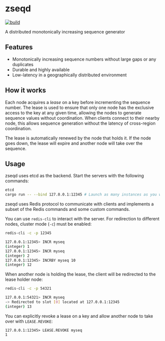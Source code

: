 # zseqd

[![build](https://github.com/mosmeh/zseqd/workflows/build/badge.svg)](https://github.com/mosmeh/zseqd/actions)

A distributed monotonically increasing sequence generator

## Features

- Monotonically increasing sequence numbers without large gaps or any duplicates
- Durable and highly available
- Low-latency in a geographically distributed environment

## How it works

Each node acquires a *lease* on a key before incrementing the sequence number. The lease is used to ensure that only one node has the exclusive access to the key at any given time, allowing the nodes to generate sequence values without coordination. When clients connect to their nearby node, this allows sequence generation without the latency of cross-region coordination.

The lease is automatically renewed by the node that holds it. If the node goes down, the lease will expire and another node will take over the sequence.

## Usage

zseqd uses etcd as the backend. Start the servers with the following commands:

```sh
etcd
cargo run -- --bind 127.0.0.1:12345 # Launch as many instances as you want
```

zseqd uses Redis protocol to communicate with clients and implements a subset of the Redis commands and some custom commands.

You can use `redis-cli` to interact with the server. For redirection to different nodes, cluster mode (`-c`) must be enabled:

```sh
redis-cli -c -p 12345

127.0.0.1:12345> INCR myseq
(integer) 1
127.0.0.1:12345> INCR myseq
(integer) 2
127.0.0.1:12345> INCRBY myseq 10
(integer) 12
```

When another node is holding the lease, the client will be redirected to the lease holder node:

```sh
redis-cli -c -p 54321

127.0.0.1:54321> INCR myseq
-> Redirected to slot [0] located at 127.0.0.1:12345
(integer) 13
```

You can explicitly revoke a lease on a key and allow another node to take over with `LEASE.REVOKE`:

```
127.0.0.1:12345> LEASE.REVOKE myseq
1
```

